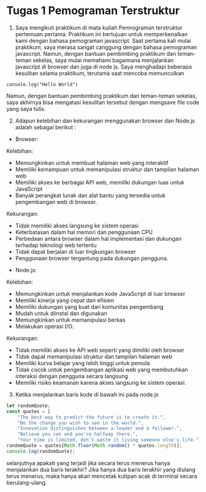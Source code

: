 # Tugas 1 Pemograman Terstruktur
1. Saya mengikuti praktikum di mata kuliah Pemrograman terstruktur pertemuan pertama. Praktikum ini bertujuan untuk memperkenalkan kami dengan bahasa pemograman javascript. Saat pertama kali mulai praktikum, saya merasa sangat canggung dengan bahasa pemograman javascript. Namun, dengan bantuan pembimbing praktikum dan teman-teman sekelas, saya mulai memahami bagaimana menjalankan javascript di browser dan juga di node js. Saya menghadapi beberapa kesulitan selama praktikum, terutama saat mencoba memunculkan 

``` javacript
console.log("Hello World")

```

Namun, dengan bantuan pembimbing praktikum dan teman-teman sekelas, saya akhirnya bisa mengatasi kesulitan tersebut dengan mengsave file code yang saya tulis.

2. Adapun kelebihan dan kekurangan menggunakan browser dan Node.js adalah sebagai berikut : 

- Browser:

Kelebihan: 
* Memungkinkan untuk membuat halaman web yang interaktif
* Memiliki kemampuan untuk memanipulasi struktur dan tampilan halaman web
* Memiliki akses ke berbagai API web, memiliki dukungan luas untuk JavaScript
* Banyak perangkat lunak dan alat bantu yang tersedia untuk pengembangan web di browser.

Kekurangan: 
* Tidak memiliki akses langsung ke sistem operasi
* Keterbatasan dalam hal memori dan penggunaan CPU
* Perbedaan antara browser dalam hal implementasi dan dukungan terhadap teknologi web tertentu
* Tidak dapat berjalan di luar lingkungan browser
* Penggunaan browser tergantung pada dukungan pengguna.

- Node.js:

Kelebihan: 
* Memungkinkan untuk menjalankan kode JavaScript di luar browser
* Memiliki kinerja yang cepat dan efisien
* Memiliki dukungan yang kuat dari komunitas pengembang
* Mudah untuk diinstal dan digunakan
* Memungkinkan untuk memanipulasi berkas
* Melakukan operasi I/O.

Kekurangan: 
* Tidak memiliki akses ke API web seperti yang dimiliki oleh browser
* Tidak dapat memanipulasi struktur dan tampilan halaman web
* Memiliki kurva belajar yang lebih tinggi untuk pemula
* Tidak cocok untuk pengembangan aplikasi web yang membutuhkan interaksi dengan pengguna secara langsung
* Memiliki risiko keamanan karena akses langsung ke sistem operasi.

3. Ketika menjalankan baris kode di bawah ini pada node.js

``` javascript
let randomQuote;
const quotes = [
    "The best way to predict the future is to create it.",
    "Be the change you wish to see in the world.",
    "Innovation distinguishes between a leader and a follower.",
    "Believe you can and you're halfway there.",
    "Your time is limited, don't waste it living someone else's life."];
randomQuote = quotes[Math.floor(Math.random() * quotes.length)];
console.log(randomQuote);
```

selanjutnya apakah yang terjadi jika secara terus menerus hanya menjalankan dua baris terakhir? 
Jika hanya dua baris terakhir yang diulang terus menerus, maka hanya akan mencetak kutipan acak di terminal secara berulang-ulang.
